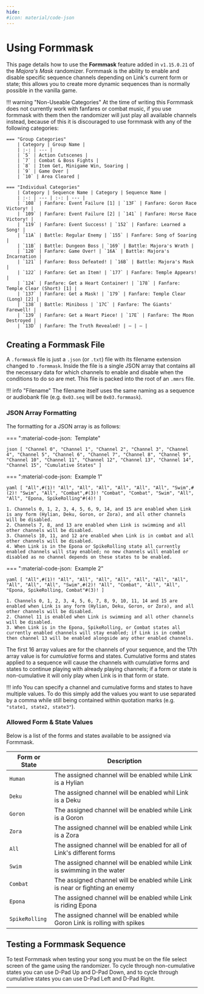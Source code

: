 ```yaml
---
hide:
#icon: material/code-json
---
```


# Using Formmask
This page details how to use the **Formmask** feature added in `v1.15.0.21` of the *Majora's Mask* randomizer. Formmask is the ability to enable and disable specific sequence channels depending on Link's current form or state; this allows you to create more dynamic sequences than is normally possible in the vanilla game.

!!! warning "Non-Useable Categories"
    At the time of writing this Formmask does not currently work with fanfares or combat music, if you use formmask with them then the randomizer will just play all available channels instead, because of this it is discouraged to use formmask with any of the following categories:

    === "Group Categories"
        | Category | Group Name |
        | :-: | --- |
        | `5` | Action Cutscenes |
        | `7` | Combat & Boss Fights |
        | `8` | Item Get, Minigame Win, Soaring |
        | `9` | Game Over |
        | `10` | Area Cleared |

    === "Individual Categories"
        | Category | Sequence Name | Category | Sequence Name |
        | :-: | --- | :-: | --- |
        | `108` | Fanfare: Event Failure [1] | `13F` | Fanfare: Goron Race Victory! |
        | `109` | Fanfare: Event Failure [2] | `141` | Fanfare: Horse Race Victory! |
        | `119` | Fanfare: Event Success! | `152` | Fanfare: Learned a Song! |
        | `11A` | Battle: Regular Enemy | `155` | Fanfare: Song of Soaring |
        | `11B` | Battle: Dungeon Boss | `169` | Battle: Majora's Wrath |
        | `120` | Fanfare: Game Over! | `16A` | Battle: Majora's Incarnation |
        | `121` | Fanfare: Boss Defeated! | `16B` | Battle: Majora's Mask |
        | `122` | Fanfare: Get an Item! | `177` | Fanfare: Temple Appears! |
        | `124` | Fanfare: Get a Heart Container! | `178` | Fanfare: Temple Clear (Short) [1] |
        | `137` | Fanfare: Get a Mask! | `179` | Fanfare: Temple Clear (Long) [2] |
        | `138` | Battle: Miniboss | `17C` | Fanfare: The Giants' Farewell! |
        | `139` | Fanfare: Get a Heart Piece! | `17E` | Fanfare: The Moon Destroyed |
        | `13D` | Fanfare: The Truth Revealed! | — | — |

## Creating a Formmask File
A `.formmask` file is just a `.json` (or `.txt`) file with its filename extension changed to `.formmask`. Inside the file is a single JSON array that contains all the necessary data for which channels to enable and disable when the conditions to do so are met. This file is packed into the root of an `.mmrs` file.

!!! info "Filename"
    The filename itself uses the same naming as a sequence or audiobank file (e.g. `0x03.seq` will be `0x03.formmask`).

### JSON Array Formatting
The formatting for a JSON array is as follows:

=== ":material-code-json: &nbsp;Template"
    <div class="annotate" markdown>
    ``` json
    [
        "Channel 0",
        "Channel 1",
        "Channel 2",
        "Channel 3",
        "Channel 4",
        "Channel 5",
        "Channel 6",
        "Channel 7",
        "Channel 8",
        "Channel 9",
        "Channel 10",
        "Channel 11",
        "Channel 12",
        "Channel 13",
        "Channel 14",
        "Channel 15",
        "Cumulative States"
    ]
    ```
    </div>

=== ":material-code-json: &nbsp;Example 1"
    <div class="annotate" markdown>
    ``` yaml
    [
        "All",#(1)!
        "All",
        "All",
        "All",
        "All",
        "All",
        "All",
        "Swim",#(2)!
        "Swim",
        "All",
        "Combat",#(3)!
        "Combat",
        "Combat",
        "Swim",
        "All",
        "All",
        "Epona, SpikeRolling"#(4)!
    ]
    ```
    </div>

    1. Channels 0, 1, 2, 3, 4, 5, 6, 9, 14, and 15 are enabled when Link is any form (Hylian, Deku, Goron, or Zora), and all other channels will be disabled.
    2. Channels 7, 8, and 13 are enabled when Link is swimming and all other channels will be disabled.
    3. Channels 10, 11, and 12 are enabled when Link is in combat and all other channels will be disabled.
    4. When Link is in the Epona or SpikeRolling state all currently enabled channels will stay enabled; no new channels will enabled or disabled as no channel depends on these states to be enabled.

=== ":material-code-json: &nbsp;Example 2"
    <div class="annotate" markdown>
    ``` yaml
    [
        "All",#(1)!
        "All",
        "All",
        "All",
        "All",
        "All",
        "All",
        "All",
        "All",
        "All",
        "All",
        "Swim",#(2)!
        "All",
        "Combat",
        "All",
        "All",
        "Epona, SpikeRolling, Combat"#(3)!
    ]
    ```
    </div>

    1. Channels 0, 1, 2, 3, 4, 5, 6, 7, 8, 9, 10, 11, 14 and 15 are enabled when Link is any form (Hylian, Deku, Goron, or Zora), and all other channels will be disabled.
    2. Channel 11 is enabled when Link is swimming and all other channels will be disabled.
    3. When Link is in the Epona, SpikeRolling, or Combat states all currently enabled channels will stay enabled; if Link is in combat then channel 13 will be enabled alongside any other enabled channels.

The first 16 array values are for the channels of your sequence, and the 17th array value is for *cumulative* forms and states. Cumulative forms and states applied to a sequence will cause the channels with cumulative forms and states to continue playing with already playing channels; if a form or state is non-cumulative it will only play when Link is in that form or state.

!!! info
    You can specify a channel and cumulative forms and states to have multiple values. To do this simply add the values you want to use separated by a comma while still being contained within quotation marks (e.g. `"state1, state2, state3"`).

### Allowed Form & State Values
Below is a list of the forms and states available to be assigned via Formmask.

| Form or State | Description |
| --- | --- |
| `Human` | The assigned channel will be enabled while Link is a Hylian |
| `Deku` | The assigned channel will be enabled whil Link is a Deku |
| `Goron` | The assigned channel will be enabled while Link is a Goron |
| `Zora` | The assigned channel will be enabled while Link is a Zora |
| `All` | The assigned channel will be enabled for all of Link's different forms |
| `Swim` | The assigned channel will be enabled while Link is swimming in the water |
| `Combat` | The assigned channel will be enabled while Link is near or fighting an enemy |
| `Epona` | The assigned channel will be enabled while Link is riding Epona |
| `SpikeRolling` | The assigned channel will be enabled while Goron Link is rolling with spikes |

## Testing a Formmask Sequence
To test Formmask when testing your song you must be on the file select screen of the game using the randomizer. To cycle through non-cumulative states you can use D-Pad Up and D-Pad Down, and to cycle through cumulative states you can use D-Pad Left and D-Pad Right.

-----